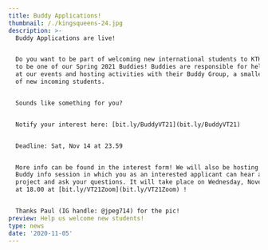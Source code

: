 ```yaml
---
title: Buddy Applications!
thumbnail: /./kingsqueens-24.jpg
description: >-
  Buddy Applications are live! 


  Do you want to be part of welcoming new international students to KTH? Apply
  to be one of our Spring 2021 Buddies! Buddies are responsible for helping out
  at our events and hosting activities with their Buddy Group, a smaller group
  of new incoming students.


  Sounds like something for you?


  Notify your interest here: [bit.ly/BuddyVT21](bit.ly/BuddyVT21)


  Deadline: Sat, Nov 14 at 23.59


  More info can be found in the interest form! We will also be hosting a Zoom
  Buddy info session in which you as an interested applicant can hear about the
  project and ask your questions. It will take place on Wednesday, November 11th
  at 18.00 at [bit.ly/VT21Zoom](bit.ly/VT21Zoom) !


  Thanks Paul (IG handle: @jpeg714) for the pic!
preview: Help us welcome new students!
type: news
date: '2020-11-05'
---
```


